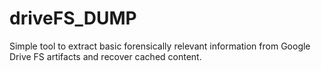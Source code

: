 # driveFS_DUMP
Simple tool to extract basic forensically relevant information from Google Drive FS artifacts and recover cached content.
